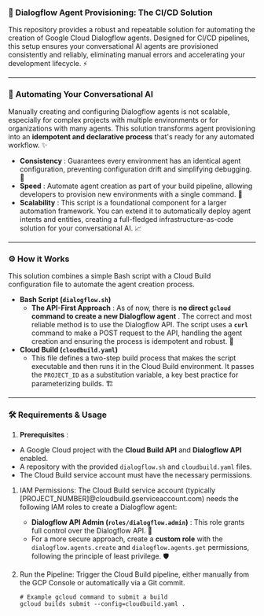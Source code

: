 ### **🤖 Dialogflow Agent Provisioning: The CI/CD Solution**

This repository provides a robust and repeatable solution for automating the creation of Google Cloud Dialogflow agents. Designed for CI/CD pipelines, this setup ensures your conversational AI agents are provisioned consistently and reliably, eliminating manual errors and accelerating your development lifecycle. ⚡️

---

### 🚀 **Automating Your Conversational AI**

Manually creating and configuring Dialogflow agents is not scalable, especially for complex projects with multiple environments or for organizations with many agents. This solution transforms agent provisioning into an **idempotent and declarative process** that's ready for any automated workflow. ✨

- **Consistency** : Guarantees every environment has an identical agent configuration, preventing configuration drift and simplifying debugging. 🤝
- **Speed** : Automate agent creation as part of your build pipeline, allowing developers to provision new environments with a single command. 💨
- **Scalability** : This script is a foundational component for a larger automation framework. You can extend it to automatically deploy agent intents and entities, creating a full-fledged infrastructure-as-code solution for your conversational AI. 📈

---

### ⚙️ **How it Works**

This solution combines a simple Bash script with a Cloud Build configuration file to automate the agent creation process.

- **Bash Script (`dialogflow.sh`)**
  - **The API-First Approach** : As of now, there is **no direct `gcloud` command to create a new Dialogflow agent** . The correct and most reliable method is to use the Dialogflow API. The script uses a **`curl`** command to make a POST request to the API, handling the agent creation and ensuring the process is idempotent and robust. 🎯
- **Cloud Build (`cloudbuild.yaml`)**
  - This file defines a two-step build process that makes the script executable and then runs it in the Cloud Build environment. It passes the `PROJECT_ID` as a substitution variable, a key best practice for parameterizing builds. 🏗️

---

### 🛠️ **Requirements & Usage**

1. **Prerequisites** :

- A Google Cloud project with the **Cloud Build API** and **Dialogflow API** enabled.
- A repository with the provided `dialogflow.sh` and `cloudbuild.yaml` files.
- The Cloud Build service account must have the necessary permissions.

1. IAM Permissions:
   The Cloud Build service account (typically [PROJECT_NUMBER]@cloudbuild.gserviceaccount.com) needs the following IAM roles to create a Dialogflow agent:

   - **Dialogflow API Admin (`roles/dialogflow.admin`)** : This role grants full control over the Dialogflow API. 👑
   - For a more secure approach, create a **custom role** with the `dialogflow.agents.create` and `dialogflow.agents.get` permissions, following the principle of least privilege. 🛡️

2. Run the Pipeline:
   Trigger the Cloud Build pipeline, either manually from the GCP Console or automatically via a Git commit.

   ```
   # Example gcloud command to submit a build
   gcloud builds submit --config=cloudbuild.yaml .
   ```
